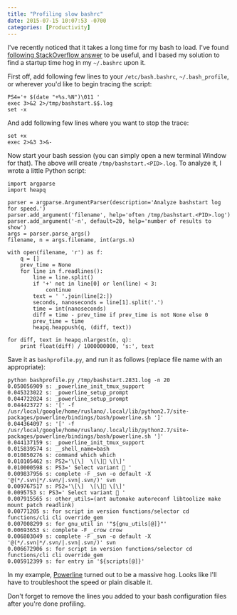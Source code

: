 ```yaml
---
title: "Profiling slow bashrc"
date: 2015-07-15 10:07:53 -0700
categories: [Productivity]
---
```


I've recently noticed that it takes a long time for my bash to load. I've found
[following StackOverflow answer][1] to be useful, and I based my solution to find a
startup time hog in my `~/.bashrc` upon it.

First off, add following few lines to your `/etc/bash.bashrc`,
`~/.bash_profile`, or wherever you'd like to begin tracing the script:

    PS4='+ $(date "+%s.%N")\011 '
    exec 3>&2 2>/tmp/bashstart.$$.log
    set -x

And add following few lines where you want to stop the trace:

    set +x
    exec 2>&3 3>&-

Now start your bash session (you can simply open a new terminal Window for
that). The above will create `/tmp/bashstart.<PID>.log`. To analyze it, I wrote
a little Python script:

    import argparse
    import heapq

    parser = argparse.ArgumentParser(description='Analyze bashstart log for speed.')
    parser.add_argument('filename', help='often /tmp/bashstart.<PID>.log')
    parser.add_argument('-n', default=20, help='number of results to show')
    args = parser.parse_args()
    filename, n = args.filename, int(args.n)

    with open(filename, 'r') as f:
        q = []
        prev_time = None
        for line in f.readlines():
            line = line.split()
            if '+' not in line[0] or len(line) < 3:
                continue
            text = ' '.join(line[2:])
            seconds, nanoseconds = line[1].split('.')
            time = int(nanoseconds)
            diff = time - prev_time if prev_time is not None else 0
            prev_time = time
            heapq.heappush(q, (diff, text))

    for diff, text in heapq.nlargest(n, q):
        print float(diff) / 1000000000, 's:', text

Save it as `bashprofile.py`, and run it as follows (replace file name with an
appropriate):

    python bashprofile.py /tmp/bashstart.2831.log -n 20
    0.050056909 s: _powerline_init_tmux_support
    0.045323022 s: _powerline_setup_prompt
    0.044722024 s: _powerline_setup_prompt
    0.044423727 s: '[' -f /usr/local/google/home/ruslano/.local/lib/python2.7/site-packages/powerline/bindings/bash/powerline.sh ']'
    0.044364097 s: '[' -f /usr/local/google/home/ruslano/.local/lib/python2.7/site-packages/powerline/bindings/bash/powerline.sh ']'
    0.044137159 s: _powerline_init_tmux_support
    0.015839574 s: __shell_name=bash
    0.010850276 s: command which which
    0.010105462 s: PS2='\[\]  \[\] \[\]'
    0.010000598 s: PS3=' Select variant  '
    0.009837956 s: complete -F _svn -o default -X '@(*/.svn|*/.svn/|.svn|.svn/)' svn
    0.009767517 s: PS2='\[\]  \[\] \[\]'
    0.0095753 s: PS3=' Select variant  '
    0.007915565 s: other_utils=(ant automake autoreconf libtoolize make mount patch readlink)
    0.00771205 s: for script in version functions/selector cd functions/cli cli override_gem
    0.007008299 s: for gnu_util in '"${gnu_utils[@]}"'
    0.00693653 s: complete -F _crow crow
    0.006803049 s: complete -F _svn -o default -X '@(*/.svn|*/.svn/|.svn|.svn/)' svn
    0.006672906 s: for script in version functions/selector cd functions/cli cli override_gem
    0.005912399 s: for entry in '${scripts[@]}'

In my example, [Powerline][2] turned out to be a massive hog. Looks like I'll
have to troubleshoot the speed or plain disable it.

Don't forget to remove the lines you added to your bash configuration files
after you're done profiling.

[1]: http://stackoverflow.com/a/5015179/2578489
[2]: https://github.com/powerline/powerline
